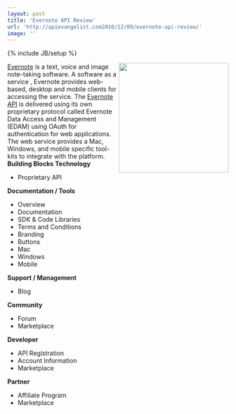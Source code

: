 ```yaml
---
layout: post
title: 'Evernote API Review'
url: 'http://apievangelist.com2010/12/09/evernote-api-review/'
image: ''
---
```

{% include JB/setup %}
<img src="http://kinlane-productions.s3.amazonaws.com/evernote.jpg"  width="250" align="right" /><a href="http://www.evernote.com" target="_blank">Evernote</a> is a text, voice and image note-taking software. A software as a service , Evernote provides web-based, desktop and mobile clients for accessing the service.
The <a href="http://www.evernote.com/about/developer/api/" target="_blank">Evernote API</a> is delivered using its own proprietary protocol called Evernote Data Access and Management (EDAM) using OAuth for authentication for web applications. The web service provides a Mac, Windows, and mobile specific tool-kits to integrate with the platform.
<strong>Building Blocks</strong>
<strong>Technology</strong>
<ul >
     <li>Proprietary API
     </li>
</ul><strong>Documentation / Tools</strong>
<ul >
     <li>Overview
     </li>
     <li>Documentation
     </li>
     <li>SDK &amp; Code Libraries
     </li>
     <li>Terms and Conditions
     </li>
     <li>Branding
     </li>
     <li>Buttons
     </li>
     <li>Mac
     </li>
     <li>Windows
     </li>
     <li>Mobile
     </li>
</ul><strong>Support / Management</strong>
<ul >
     <li>Blog
     </li>
</ul><strong>Community</strong>
<ul >
     <li>Forum
     </li>
     <li>Marketplace
     </li>
</ul><strong>Developer</strong>
<ul >
     <li>API Registration
     </li>
     <li>Account Information
     </li>
     <li>Marketplace
     </li>
</ul><strong>Partner</strong>
<ul >
     <li>Affiliate Program
     </li>
     <li>Marketplace
     </li>
</ul>
